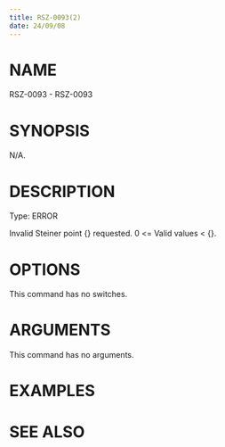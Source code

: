```yaml
---
title: RSZ-0093(2)
date: 24/09/08
---
```


# NAME

RSZ-0093 - RSZ-0093

# SYNOPSIS

N/A.

# DESCRIPTION

Type: ERROR

Invalid Steiner point {} requested. 0 <= Valid values < {}.

# OPTIONS

This command has no switches.

# ARGUMENTS

This command has no arguments.

# EXAMPLES

# SEE ALSO
